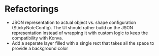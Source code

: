# Refactorings
- JSON representation to actual object vs. shape configuration (StickyNoteConfig). The UI should rather build on the JSON representation instead of wrapping it with custom logic to keep the compatibility with Konva.
- Add a separate layer filled with a single rect that takes all the space to provide a background color